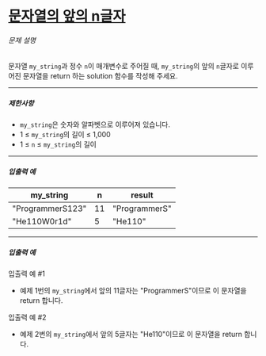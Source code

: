# [문자열의 앞의 n글자](https://school.programmers.co.kr/learn/courses/30/lessons/181907)


###### 문제 설명


문자열 `my_string`과 정수 `n`이 매개변수로 주어질 때, `my_string`의 앞의 `n`글자로 이루어진 문자열을 return 하는 solution 함수를 작성해 주세요.




---


##### 제한사항


* `my_string`은 숫자와 알파벳으로 이루어져 있습니다.
* 1 ≤ `my_string`의 길이 ≤ 1,000
* 1 ≤ `n` ≤ `my_string`의 길이




---


##### 입출력 예




| my\_string | n | result |
| --- | --- | --- |
| "ProgrammerS123" | 11 | "ProgrammerS" |
| "He110W0r1d" | 5 | "He110" |




---


##### 입출력 예


입출력 예 \#1


* 예제 1번의 `my_string`에서 앞의 11글자는 "ProgrammerS"이므로 이 문자열을 return 합니다.


입출력 예 \#2


* 예제 2번의 `my_string`에서 앞의 5글자는 "He110"이므로 이 문자열을 return 합니다.



